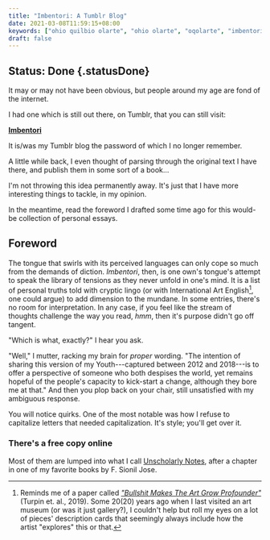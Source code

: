 ```yaml
---
title: "Imbentori: A Tumblr Blog"
date: 2021-03-08T11:59:15+08:00
keywords: ["ohio quilbio olarte", "ohio olarte", "oqolarte", "imbentori", "tumblog", "tumblr blog"]
draft: false
---
```

## Status: Done {.statusDone}

It may or may not have been obvious, but people around my age are fond of the internet. 

I had one which is still out there, on Tumblr, that you can still visit:

**[Imbentori](iooare.tumblr.com)**

It is/was my Tumblr blog the password of which I no longer remember.

A little while back, I even thought of parsing through the original text I have there, and publish them in some sort of a book...

I'm not throwing this idea permanently away.
It's just that I have more interesting things to tackle, in my opinion.

In the meantime, read the foreword I drafted some time ago for this would-be collection of personal essays.

## Foreword

The tongue that swirls with its perceived languages can only cope so much from the demands of diction.
*Imbentori*, then, is one own's tongue's attempt to speak the library of tensions as they never unfold in one's mind.
It is a list of personal truths told with cryptic lingo
(or with International Art English[^1], one could argue)
to add dimension to the mundane.
In some entries, there's no room for interpretation.
In any case, if you feel like the stream of thoughts challenge the way you read, *hmm*, then it's purpose didn't go off tangent.

"Which is what, exactly?" I hear you ask.

"Well," I mutter, racking my brain for *proper* wording.
"The intention of sharing this version of my Youth---captured between 2012 and 2018---is to offer a perspective of someone who both despises the world, yet remains hopeful of the people's capacity to kick-start a change, although they bore me at that."
And then you plop back on your chair, still unsatisfied with my ambiguous response.

You will notice quirks.
One of the most notable was how I refuse to capitalize letters that needed capitalization.
It's style;
you'll get over it.

### There's a free copy online

Most of them are lumped into what I call [Unscholarly Notes](https://iooare.tumblr.com/tagged/unscholarly-notes),
after a chapter in one of my favorite books by F. Sionil Jose.

[^1]: Reminds me of a paper called [_"Bullshit Makes The Art Grow Profounder"_](http://journal.sjdm.org/19/190712/jdm190712.html) (Turpin et. al., 2019). 
Some 20(20) years ago when I last visited an art museum (or was it just gallery?), I couldn't help but roll my eyes on a lot of pieces' description cards that seemingly always include how the artist "explores" this or that.
